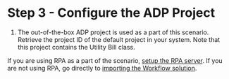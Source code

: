 # Step 3 - Configure the ADP Project

1. The out-of-the-box ADP project is used as a part of this scenario. Retrieve the project ID of the default project in your system. Note that this project contains the Utility Bill class.


If you are using RPA as a part of the scenario, [setup the RPA server](Step%204%20-%20RPA%20Server.md).
If you are not using RPA, go directly to [importing the Workflow solution](Step%205%20-%20Workflow%20Solution.md).

